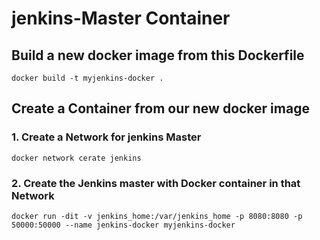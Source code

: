 # jenkins-Master Container
## Build a new docker image from this Dockerfile
```
docker build -t myjenkins-docker .
```
## Create a Container from our new docker image 

### 1. Create a Network for jenkins Master
```
docker network cerate jenkins
```
### 2. Create the Jenkins master with Docker container in that Network
```
docker run -dit -v jenkins_home:/var/jenkins_home -p 8080:8080 -p 50000:50000 --name jenkins-docker myjenkins-docker
```
